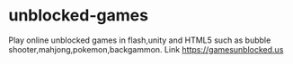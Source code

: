 # unblocked-games
Play online unblocked games in flash,unity and HTML5 such as bubble shooter,mahjong,pokemon,backgammon.
Link https://gamesunblocked.us
